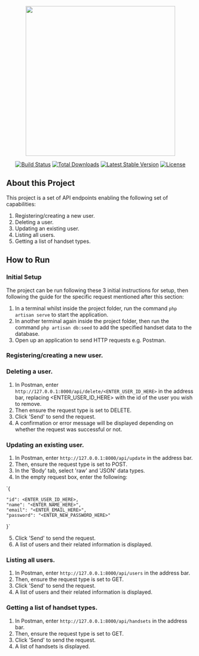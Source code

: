 <p align="center"><a href="https://laravel.com" target="_blank"><img src="https://raw.githubusercontent.com/laravel/art/master/logo-lockup/5%20SVG/2%20CMYK/1%20Full%20Color/laravel-logolockup-cmyk-red.svg" width="400"></a></p>

<p align="center">
<a href="https://travis-ci.org/laravel/framework"><img src="https://travis-ci.org/laravel/framework.svg" alt="Build Status"></a>
<a href="https://packagist.org/packages/laravel/framework"><img src="https://img.shields.io/packagist/dt/laravel/framework" alt="Total Downloads"></a>
<a href="https://packagist.org/packages/laravel/framework"><img src="https://img.shields.io/packagist/v/laravel/framework" alt="Latest Stable Version"></a>
<a href="https://packagist.org/packages/laravel/framework"><img src="https://img.shields.io/packagist/l/laravel/framework" alt="License"></a>
</p>

## About this Project

This project is a set of API endpoints enabling the following set of capabilities:

1. Registering/creating a new user.
2. Deleting a user.
3. Updating an existing user.
4. Listing all users.
5. Getting a list of handset types.

## How to Run

### Initial Setup
The project can be run following these 3 initial instructions for setup, then following the guide for the specific request mentioned after this section:

1. In a terminal whilst inside the project folder, run the command `php artisan serve` to start the application.
2. In another terminal again inside the project folder, then run the command `php artisan db:seed` to add the specified handset data to the database.
3. Open up an application to send HTTP requests e.g. Postman.

### Registering/creating a new user.


### Deleting a user.
1. In Postman, enter `http://127.0.0.1:8000/api/delete/<ENTER_USER_ID_HERE>` in the address bar, replacing <ENTER_USER_ID_HERE> with the id of the user you wish to remove.
2. Then ensure the request type is set to DELETE.
3. Click 'Send' to send the request.
4. A confirmation or error message will be displayed depending on whether the request was successful or not.

### Updating an existing user.
1. In Postman, enter `http://127.0.0.1:8000/api/update` in the address bar.
2. Then, ensure the request type is set to POST.
3. In the 'Body' tab, select 'raw' and 'JSON' data types.
4. In the empty request box, enter the following:

`{

    "id": <ENTER_USER_ID_HERE>,
    "name": "<ENTER_NAME_HERE>",
    "email": "<ENTER_EMAIL_HERE>",
    "password": "<ENTER_NEW_PASSWORD_HERE>"
}`


5. Click 'Send' to send the request.
6. A list of users and their related information is displayed.

### Listing all users.
1. In Postman, enter `http://127.0.0.1:8000/api/users` in the address bar.
2. Then, ensure the request type is set to GET.
3. Click 'Send' to send the request.
4. A list of users and their related information is displayed.

### Getting a list of handset types.
1. In Postman, enter `http://127.0.0.1:8000/api/handsets` in the address bar.
2. Then, ensure the request type is set to GET.
3. Click 'Send' to send the request.
4. A list of handsets is displayed.
